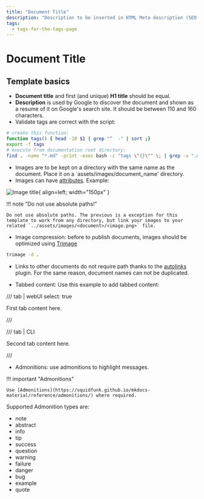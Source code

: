 ```yaml
---
title: "Document Title"
description: "Description to be inserted in HTML Meta description (SEO!!!)."
tags:
  - tags-for-the-tags-page
---
```


# Document Title

## Template basics

* **Document title** and first (and unique) **H1 title** should be equal.
* **Description** is used by Google to discover the document and shown as a resume of it on Google's search site. It should be between 110 and 160 characters.
* Validate tags are correct with the script:

```bash
# create this function:
function tags() { head -10 $1 | grep "^  -" | sort ;}
export -f tags
# execute from documentation root directory:
find . -name "*.md" -print -exec bash -c "tags \"{}\"" \; | grep -v ".md" | sort | uniq -c
```

* Images are to be kept on a directory with the same name as the document. Place it on a `assets/images/document_name' directory.
* Images can have [attributes](https://squidfunk.github.io/mkdocs-material/reference/images/). Example:

![Image title](/docs/platform/assets/images/logo/mmesh_logo_favicon_512x512.png){ align=left; width="150px" }

!!! note "Do not use absolute paths!"

    Do not use absolute paths. The previous is a exception for this template to work from any directory, but link your images to your related `../assets/images/<document>/<image.png>` file.

* Image compression: before to publish documents, images should be optimized using [Trimage](https://trimage.org/)

```bash
trimage -d .
```

* Links to other documents do not require path thanks to the [autolinks](https://github.com/zachhannum/mkdocs-autolinks-plugin) plugin. For the same reason, document names can not be duplicated.

* Tabbed content: Use this example to add tabbed content:

/// tab | webUI
    select: true

First tab content here.

///

/// tab | CLI

Second tab content here.

///

* Admonitions: use admonitions to highlight messages.

!!! important "Admonitions"

    Use [Admonitions](https://squidfunk.github.io/mkdocs-material/reference/admonitions/) where required.


Supported Admonition types are:

* note
* abstract
* info
* tip
* success
* question
* warning
* failure
* danger
* bug
* example
* quote
